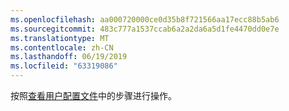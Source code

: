 ```yaml
---
ms.openlocfilehash: aa000720000ce0d35b8f721566aa17ecc88b5ab6
ms.sourcegitcommit: 483c777a1537ccab6a2a2da6a5d1fe4470dd0e7e
ms.translationtype: MT
ms.contentlocale: zh-CN
ms.lasthandoff: 06/19/2019
ms.locfileid: "63319086"
---
```

按照[查看用户配置文件](https://docs.microsoft.com/dynamics365/customer-engagement/basics/view-your-user-profile)中的步骤进行操作。